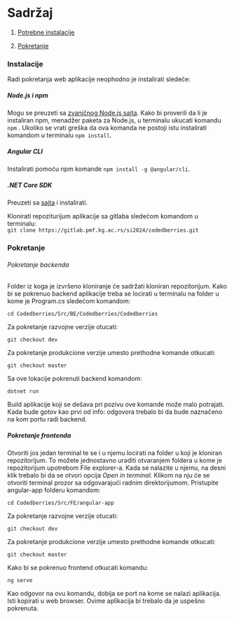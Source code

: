 ﻿

# Sadržaj

1. [Potrebne instalacije](#_instalacije)

2. [Pokretanje](#_pokretanje)


<a name="_instalacije"></a>
<h3>Instalacije</h3>
Radi pokretanja web aplikacije neophodno je instalirati sledeće:

<br> 

##### Node.js i npm
Mogu se preuzeti sa [zvaničnog Node.js sajta](https://nodejs.org/en). Kako bi proverili da li je instaliran npm, menadžer paketa za Node.js, u terminalu ukucati komandu `npm` . Ukoliko se vrati greška da ova komanda ne postoji istu instalirati komandom u terminalu `npm install`. 

##### Angular CLI
Instalirati pomoću npm komande `npm install -g @angular/cli`.


##### .NET Core SDK
Preuzeti sa [sajta](https://dotnet.microsoft.com/en-us/download) i instalirati.

<a name="_pokretanje"></a>

Klonirati repoziturijum aplikacije sa gitlaba sledećom komandom u terminalu: <br>
`git clone https://gitlab.pmf.kg.ac.rs/si2024/codedberries.git`


<h3> Pokretanje</h3>

###### Pokretanje backenda
Folder iz koga je izvršeno kloniranje će sadržati kloniran repozitorijum. Kako bi se pokrenuo backend aplikacije treba se locirati u terminalu na folder u kome je Program.cs sledećom komandom: 

`cd Codedberries/Src/BE/Codedberries/Codedberries`

Za pokretanje razvojne verzije otucati:

`git checkout dev`

Za pokretanje produkcione verzije umesto prethodne komande otkucati:

`git checkout master`

Sa ove lokacije pokrenuti backend komandom:

`dotnet run`

Build aplikacije koji se dešava pri pozivu ove komande može malo potrajati. Kada bude gotov kao prvi od info: odgovora trebalo bi da bude naznačeno na kom portu radi backend.

##### Pokretanje frontenda
Otvoriti jos jedan terminal te se i u njemu locirati na folder u koji je kloniran repozitorijum. 
To možete jednostavno uraditi otvaranjem foldera u kome je repozitorijum upotrebom File explorer-a. Kada se nalazite u njemu, na desni klik trebalo bi da se otvori opcija  *Open in terminal*. Klikom na nju će se otvoriti terminal prozor sa odgovarajući radnim direktorijumom.
Pristupite angular-app folderu komandom:

`cd Codedberries/Src/FE/angular-app`

Za pokretanje razvojne verzije otucati:

`git checkout dev`

Za pokretanje produkcione verzije umesto prethodne komande otkucati:

`git checkout master`


Kako bi se pokrenuo frontend otkucati komandu:

`ng serve`

Kao odgovor na ovu komandu, dobija se port na kome se nalazi aplikacija. Isti kopirati u web browser. Ovime aplikacija bi trebalo da je uspešno pokrenuta.